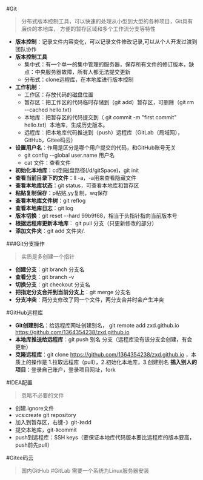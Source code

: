 #Git
>分布式版本控制工具，可以快速的处理从小型到大型的各种项目，Git具有廉价的本地库，
> 方便的暂存区域和多个工作流分支等特性
- **版本控制**：记录文件内容变化，可以记录文件修改记录,可以从个人开发过渡到团队协作
- **版本控制工具**
    - 集中式：有一个单一的集中管理的服务器，保存所有文件的修订版本，缺点：中央服务器故障，所有人都无法提交更新
    - 分布式：clone远程库，在本地库进行版本控制
- **工作机制**：
    - 工作区：存放代码的磁盘位置
    - 暂存区：把工作区的代码临时存储到（git add）暂存区，可删除（git rm --cached hello.txt）
    - 本地库：把暂存区的代码提交到（ git commit -m "first commit" hello.txt）本地库，生成历史版本。
    - 远程库：把本地库代码推送到（push）远程库（GitLab（局域网），GitHub，Gitee码云）
- **设置用户名**：作用是区分是哪个用户提交的代码，和GitHub账号无关
    - git config --global user.name 用户名
    - cat 文件：查看文件
- **初始化本地库**：cd到磁盘路径(/d/gitSpace)，git init
- **查看当前目录下的文件**：ll -a，-a用来查看隐藏文件
- **查看本地库状态**：git status，可查看本地库和暂存区
- **粘贴复制保存**：p粘贴,yy复制，wq保存
- **查看本地库文件树**：git reflog
- **查看本地库日志**：git log
- **版本切换**：git reset --hard 99b9f68，相当于头指针指向当前版本号
- **根据远程库更新本地库**： git pull 分支（只更新修改的部分）
- **添加文件夹**：git add 文件夹/.

###Git分支操作
> 实质是多创建一个指针
- **创建分支**：git branch 分支名
- **查看分支**：git branch -v
- **切换分支**：git checkout 分支名
- **把指定分支合并到当前分支上**：git merge 分支名
- **分支冲突**：两分支修改了同一个文件，两分支合并时会产生冲突

#GitHub远程库
- **Git创建别名**：给远程库网址创建别名， git remote add zxd.github.io https://github.com/1364354238/zxd.github.io
- **本地库推送给远程库**：git push 别名 分支（远程库没有该分支会创建，有会更新）
- **克隆远程库**：git clone https://github.com/1364354238/zxd.github.io ，本质上的操作是
1.拉取远程库（pull），2.初始化本地库，3.创建别名
 **插入别人的项目**：登录自己账户，登录项目网址，fork
  
#IDEA配置
> 忽略不必要的文件
- 创建.ignore文件
- vcs:create git repository
- 加入到暂存区，右键-》git-》add
- 提交本地库，git-》commit
- push到远程库：SSH keys（要保证本地库代码版本要比远程库的版本要高，push前先pull）

#Gitee码云
>国内GitHub
#GitLab
>需要一个系统为Linux服务器安装